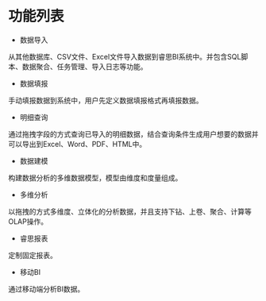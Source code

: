 # 功能列表

* 数据导入

从其他数据库、CSV文件、Excel文件导入数据到睿思BI系统中。并包含SQL脚本、数据聚合、任务管理、导入日志等功能。
 
* 数据填报

手动填报数据到系统中，用户先定义数据填报格式再填报数据。

* 明细查询

通过拖拽字段的方式查询已导入的明细数据，结合查询条件生成用户想要的数据并可以导出到Excel、Word、PDF、HTML中。

* 数据建模

构建数据分析的多维数据模型，模型由维度和度量组成。

* 多维分析

以拖拽的方式多维度、立体化的分析数据，并且支持下钻、上卷、聚合、计算等OLAP操作。

* 睿思报表

定制固定报表。

* 移动BI

通过移动端分析BI数据。
